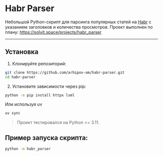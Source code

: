 # Habr Parser

Небольшой Python-скрипт для парсинга популярных статей на [Habr](https://habr.com) с указанием заголовков и количества просмотров.
Проект выполнен по плану: https://solvit.space/projects/habr_parser

---

## Установка

1. Клонируйте репозиторий:

```bash
git clone https://github.com/arhipov-om/habr-parser.git
cd habr-parser
```

2. Установите зависимости через pip:

```bash
python -m pip install httpx lxml
```
Или используя uv 

```bash
uv sync 
```

> Проект тестировался на Python >= 3.11.

## Пример запуска скрипта:

```bash
python -m habr_parser
```
